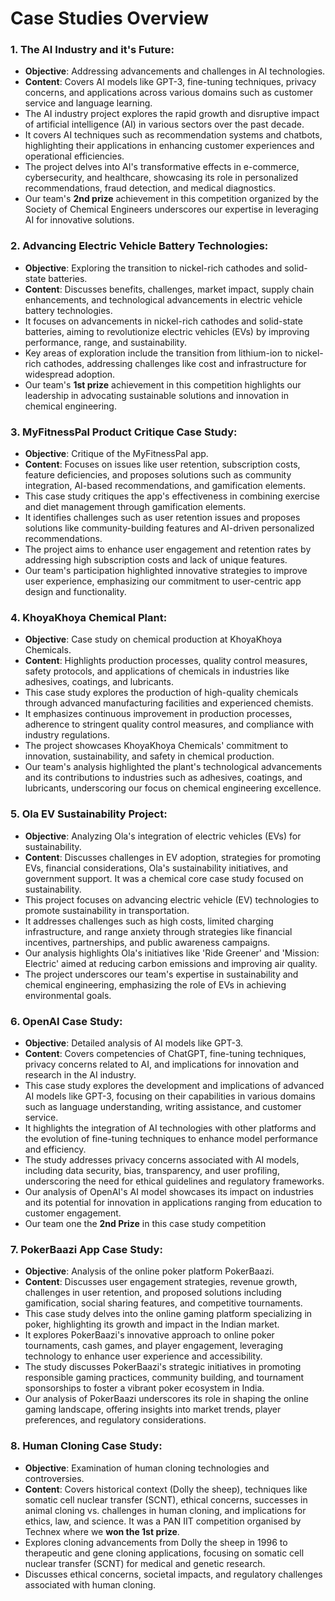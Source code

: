 # Case Studies Overview

### 1. The AI Industry and it's Future:
   - **Objective**: Addressing advancements and challenges in AI technologies.
   - **Content**: Covers AI models like GPT-3, fine-tuning techniques, privacy concerns, and applications across various domains such as customer service and language learning.
   - The AI industry project explores the rapid growth and disruptive impact of artificial intelligence (AI) in various sectors over the past decade.
   - It covers AI techniques such as recommendation systems and chatbots, highlighting their applications in enhancing customer experiences and operational efficiencies.
   - The project delves into AI's transformative effects in e-commerce, cybersecurity, and healthcare, showcasing its role in personalized recommendations, fraud detection, and medical diagnostics.
   - Our team's **2nd prize** achievement in this competition organized by the Society of Chemical Engineers underscores our expertise in leveraging AI for innovative solutions.

### 2. Advancing Electric Vehicle Battery Technologies:
   - **Objective**: Exploring the transition to nickel-rich cathodes and solid-state batteries.
   - **Content**: Discusses benefits, challenges, market impact, supply chain enhancements, and technological advancements in electric vehicle battery technologies. 
   - It focuses on advancements in nickel-rich cathodes and solid-state batteries, aiming to revolutionize electric vehicles (EVs) by improving performance, range, and sustainability.
   - Key areas of exploration include the transition from lithium-ion to nickel-rich cathodes, addressing challenges like cost and infrastructure for widespread adoption.
   - Our team's **1st prize** achievement in this competition highlights our leadership in advocating sustainable solutions and innovation in chemical engineering.

### 3. MyFitnessPal Product Critique Case Study:
   - **Objective**: Critique of the MyFitnessPal app.
   - **Content**: Focuses on issues like user retention, subscription costs, feature deficiencies, and proposes solutions such as community integration, AI-based recommendations, and gamification elements.
   - This case study critiques the app's effectiveness in combining exercise and diet management through gamification elements.
   - It identifies challenges such as user retention issues and proposes solutions like community-building features and AI-driven personalized recommendations.
   - The project aims to enhance user engagement and retention rates by addressing high subscription costs and lack of unique features.
   - Our team's participation highlighted innovative strategies to improve user experience, emphasizing our commitment to user-centric app design and functionality.

### 4. KhoyaKhoya Chemical Plant:
   - **Objective**: Case study on chemical production at KhoyaKhoya Chemicals.
   - **Content**: Highlights production processes, quality control measures, safety protocols, and applications of chemicals in industries like adhesives, coatings, and lubricants.
   - This case study explores the production of high-quality chemicals through advanced manufacturing facilities and experienced chemists.
   - It emphasizes continuous improvement in production processes, adherence to stringent quality control measures, and compliance with industry regulations.
   - The project showcases KhoyaKhoya Chemicals' commitment to innovation, sustainability, and safety in chemical production.
   - Our team's analysis highlighted the plant's technological advancements and its contributions to industries such as adhesives, coatings, and lubricants, underscoring our focus on chemical engineering excellence.

### 5. Ola EV Sustainability Project:
   - **Objective**: Analyzing Ola's integration of electric vehicles (EVs) for sustainability.
   - **Content**: Discusses challenges in EV adoption, strategies for promoting EVs, financial considerations, Ola's sustainability initiatives, and government support. It was a chemical core case study focused on sustainability.
   - This project focuses on advancing electric vehicle (EV) technologies to promote sustainability in transportation.
   - It addresses challenges such as high costs, limited charging infrastructure, and range anxiety through strategies like financial incentives, partnerships, and public awareness campaigns.
   - Our analysis highlights Ola's initiatives like 'Ride Greener' and 'Mission: Electric' aimed at reducing carbon emissions and improving air quality.
   - The project underscores our team's expertise in sustainability and chemical engineering, emphasizing the role of EVs in achieving environmental goals.

### 6. OpenAI Case Study:
   - **Objective**: Detailed analysis of AI models like GPT-3.
   - **Content**: Covers competencies of ChatGPT, fine-tuning techniques, privacy concerns related to AI, and implications for innovation and research in the AI industry.
   - This case study explores the development and implications of advanced AI models like GPT-3, focusing on their capabilities in various domains such as language understanding, writing assistance, and customer service.
   - It highlights the integration of AI technologies with other platforms and the evolution of fine-tuning techniques to enhance model performance and efficiency.
   - The study addresses privacy concerns associated with AI models, including data security, bias, transparency, and user profiling, underscoring the need for ethical guidelines and regulatory frameworks.
   - Our analysis of OpenAI's AI model showcases its impact on industries and its potential for innovation in applications ranging from education to customer engagement.
   - Our team one the **2nd Prize** in this case study competition

### 7. PokerBaazi App Case Study:
   - **Objective**: Analysis of the online poker platform PokerBaazi.
   - **Content**: Discusses user engagement strategies, revenue growth, challenges in user retention, and proposed solutions including gamification, social sharing features, and competitive tournaments.
   - This case study delves into the online gaming platform specializing in poker, highlighting its growth and impact in the Indian market.
   - It explores PokerBaazi's innovative approach to online poker tournaments, cash games, and player engagement, leveraging technology to enhance user experience and accessibility.
   - The study discusses PokerBaazi's strategic initiatives in promoting responsible gaming practices, community building, and tournament sponsorships to foster a vibrant poker ecosystem in India.
   - Our analysis of PokerBaazi underscores its role in shaping the online gaming landscape, offering insights into market trends, player preferences, and regulatory considerations.

### 8. Human Cloning Case Study:
   - **Objective**: Examination of human cloning technologies and controversies.
   - **Content**: Covers historical context (Dolly the sheep), techniques like somatic cell nuclear transfer (SCNT), ethical concerns, successes in animal cloning vs. challenges in human cloning, and implications for ethics, law, and science. It was a PAN IIT competition organised by Technex where we **won the 1st prize**.
   - Explores cloning advancements from Dolly the sheep in 1996 to therapeutic and gene cloning applications, focusing on somatic cell nuclear transfer (SCNT) for medical and genetic research.
   - Discusses ethical concerns, societal impacts, and regulatory challenges associated with human cloning.
